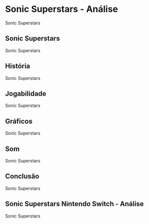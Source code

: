 ---
---

# Sonic Superstars - Análise

Sonic Superstars

## Sonic Superstars

Sonic Superstars

## História

Sonic Superstars

## Jogabilidade

Sonic Superstars

## Gráficos

Sonic Superstars

## Som

Sonic Superstars

## Conclusão

Sonic Superstars

## Sonic Superstars Nintendo Switch - Análise

Sonic Superstars
